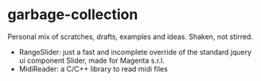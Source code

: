 garbage-collection
==================

Personal mix of scratches, drafts, examples and ideas. Shaken, not stirred.

- RangeSlider: just a fast and incomplete override of the standard jquery ui component Slider, made for Magenta s.r.l.
- MidiReader: a C/C++ library to read midi files
